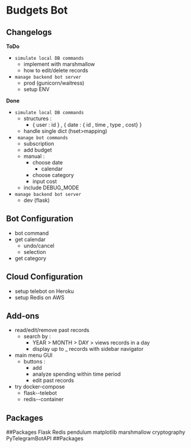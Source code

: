 # Budgets Bot

## Changelogs

**ToDo**

- `simulate local DB commands`
  - implement with marshmallow
  - how to edit/delete records
- `manage backend bot server`
  - prod (gunicorn/waitress)
  - setup ENV

**Done**

- `simulate local DB commands`
  - structures :
    - { user : id } , { date : { id , time , type , cost} }
  - handle single dict (hset>mapping)
- ` manage bot commands`
  - subscription
  - add budget
  - manual :
    - choose date
      - calendar
    - choose category
    - input cost
  - include DEBUG_MODE
- `manage backend bot server`
  - dev (flask)

## Bot Configuration

- bot command
- get calendar
  - undo/cancel
  - selection
- get category

## Cloud Configuration

- setup telebot on Heroku
- setup Redis on AWS

## Add-ons

- read/edit/remove past records
  - search by :
    - YEAR > MONTH > DAY > views records in a day
    - display up to \_ records with sidebar navigator
- main menu GUI
  - buttons :
    - add
    - analyze spending within time period
    - edit past records
- try docker-compose
  - flask--telebot
  - redis--container

## Packages

##Packages
Flask
Redis
pendulum
matplotlib
marshmallow
cryptography
PyTelegramBotAPI
##Packages
